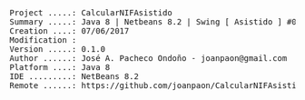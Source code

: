 <pre>

Project .....: CalcularNIFAsistido
Summary .....: Java 8 | Netbeans 8.2 | Swing [ Asistido ] #06
Creation ....: 07/06/2017
Modification : 
Version .....: 0.1.0
Author ......: José A. Pacheco Ondoño - joanpaon@gmail.com
Platform ....: Java 8
IDE .........: NetBeans 8.2
Remote ......: https://github.com/joanpaon/CalcularNIFAsistido.git

</pre>

